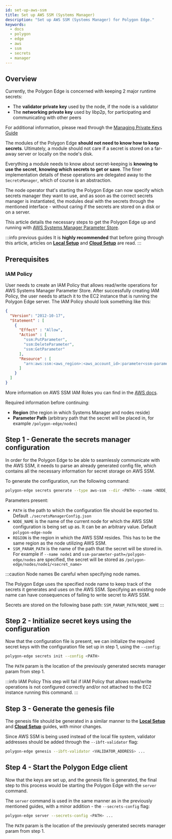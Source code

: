 ```yaml
---
id: set-up-aws-ssm
title: Set up AWS SSM (Systems Manager)
description: "Set up AWS SSM (Systems Manager) for Polygon Edge."
keywords:
  - docs
  - polygon
  - edge
  - aws
  - ssm
  - secrets
  - manager
---
```


## Overview

Currently, the Polygon Edge is concerned with keeping 2 major runtime secrets:
* The **validator private key** used by the node, if the node is a validator
* The **networking private key** used by libp2p, for participating and communicating with other peers

For additional information, please read through the [Managing Private Keys Guide](/docs/edge/configuration/manage-private-keys)

The modules of the Polygon Edge **should not need to know how to keep secrets**. Ultimately, a module should not care if
a secret is stored on a far-away server or locally on the node's disk.

Everything a module needs to know about secret-keeping is **knowing to use the secret**, **knowing which secrets to get
or save**. The finer implementation details of these operations are delegated away to the `SecretsManager`, which of course is an abstraction.

The node operator that's starting the Polygon Edge can now specify which secrets manager they want to use, and as soon
as the correct secrets manager is instantiated, the modules deal with the secrets through the mentioned interface -
without caring if the secrets are stored on a disk or on a server.

This article details the necessary steps to get the Polygon Edge up and running with
[AWS Systems Manager Parameter Store](https://docs.aws.amazon.com/systems-manager/latest/userguide/systems-manager-parameter-store.html).

:::info previous guides
It is **highly recommended** that before going through this article, articles on [**Local Setup**](/docs/edge/get-started/set-up-ibft-locally)
and [**Cloud Setup**](/docs/edge/get-started/set-up-ibft-on-the-cloud) are read.
:::


## Prerequisites
### IAM Policy
User needs to create an IAM Policy that allows read/write operations for AWS Systems Manager Parameter Store.
After successfully creating IAM Policy, the user needs to attach it to the EC2 instance that is running the Polygon Edge server.
The IAM Policy should look something like this:
```json
{
  "Version": "2012-10-17",
  "Statement" : [
    {
      "Effect" : "Allow",
      "Action" : [
        "ssm:PutParameter",
        "ssm:DeleteParameter",
        "ssm:GetParameter"
      ],
      "Resource" : [
        "arn:aws:ssm:<aws_region>:<aws_account_id>:parameter<ssm-parameter-path>*"
      ]
    }
  ]
}
```
More information on AWS SSM IAM Roles you can find in the [AWS docs](https://docs.aws.amazon.com/systems-manager/latest/userguide/setup-instance-profile.html).

Required information before continuing:
* **Region** (the region in which Systems Manager and nodes reside)
* **Parameter Path** (arbitrary path that the secret will be placed in, for example `/polygon-edge/nodes`)

## Step 1 - Generate the secrets manager configuration

In order for the Polygon Edge to be able to seamlessly communicate with the AWS SSM, it needs to parse an already
generated config file, which contains all the necessary information for secret storage on AWS SSM.

To generate the configuration, run the following command:

```bash
polygon-edge secrets generate --type aws-ssm --dir <PATH> --name <NODE_NAME> --extra region=<REGION>,ssm-parameter-path=<SSM_PARAM_PATH>
```

Parameters present:
* `PATH` is the path to which the configuration file should be exported to. Default `./secretsManagerConfig.json`
* `NODE_NAME` is the name of the current node for which the AWS SSM configuration is being set up as. It can be an arbitrary value. Default `polygon-edge-node`
* `REGION` is the region in which the AWS SSM resides. This has to be the same region as the node utilizing AWS SSM.
* `SSM_PARAM_PATH` is the name of the path that the secret will be stored in. For example if `--name node1` and `ssm-parameter-path=/polygon-edge/nodes`
are specified, the secret will be stored as `/polygon-edge/nodes/node1/<secret_name>`

:::caution Node names
Be careful when specifying node names.

The Polygon Edge uses the specified node name to keep track of the secrets it generates and uses on the AWS SSM.
Specifying an existing node name can have consequences of failing to write secret to AWS SSM.

Secrets are stored on the following base path: `SSM_PARAM_PATH/NODE_NAME`
:::

## Step 2 - Initialize secret keys using the configuration

Now that the configuration file is present, we can initialize the required secret keys with the configuration
file set up in step 1, using the `--config`:

```bash
polygon-edge secrets init --config <PATH>
```

The `PATH` param is the location of the previously generated secrets manager param from step 1.

:::info IAM Policy
This step will fail if IAM Policy that allows read/write operations is not configured correctly and/or not attached to the EC2 instance running this command. 
:::

## Step 3 - Generate the genesis file

The genesis file should be generated in a similar manner to the [**Local Setup**](/docs/edge/get-started/set-up-ibft-locally)
and [**Cloud Setup**](/docs/edge/get-started/set-up-ibft-on-the-cloud) guides, with minor changes.

Since AWS SSM is being used instead of the local file system, validator addresses should be added through the `--ibft-validator` flag:
```bash
polygon-edge genesis --ibft-validator <VALIDATOR_ADDRESS> ...
```

## Step 4 - Start the Polygon Edge client

Now that the keys are set up, and the genesis file is generated, the final step to this process would be starting the
Polygon Edge with the `server` command.

The `server` command is used in the same manner as in the previously mentioned guides, with a minor addition - the `--secrets-config` flag:
```bash
polygon-edge server --secrets-config <PATH> ...
```

The `PATH` param is the location of the previously generated secrets manager param from step 1.
